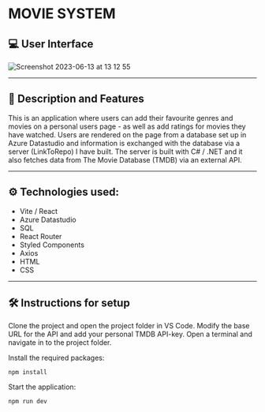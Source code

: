 # MOVIE SYSTEM

## 💻 User Interface


![Screenshot 2023-06-13 at 13 12 55](https://github.com/AnnaAxelsson051/Open_AI_Codex/assets/103879144/fe9b0038-ef85-46c5-9939-c681d3a9b09b)

---
## 📄 Description and Features

This is an application where users can add their favourite genres and movies on a personal users page - as well as add ratings for movies they have watched. Users are rendered on the page from a database set up in Azure Datastudio and information is exchanged with the database via a server (LinkToRepo) I have built. The server is built with C# / .NET and it also fetches data from The Movie Database (TMDB) via an external API.

---

## ⚙️ Technologies used:

- Vite / React
- Azure Datastudio
- SQL
- React Router
- Styled Components
- Axios
- HTML
- CSS

--- 

## 🛠 Instructions for setup

Clone the project and open the project folder in VS Code. Modify the base URL for the API and add your personal TMDB API-key. Open a terminal and navigate in to the project folder.

Install the required packages:

```
npm install 
```
Start the application:
```
npm run dev 
```